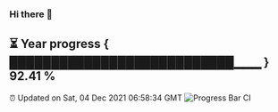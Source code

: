 ### Hi there 👋
⏳ Year progress { ███████████████████████████▁▁▁ } 92.41 %
---
⏰ Updated on Sat, 04 Dec 2021 06:58:34 GMT
![Progress Bar CI](https://github.com/liununu/liununu/workflows/Progress%20Bar%20CI/badge.svg)
